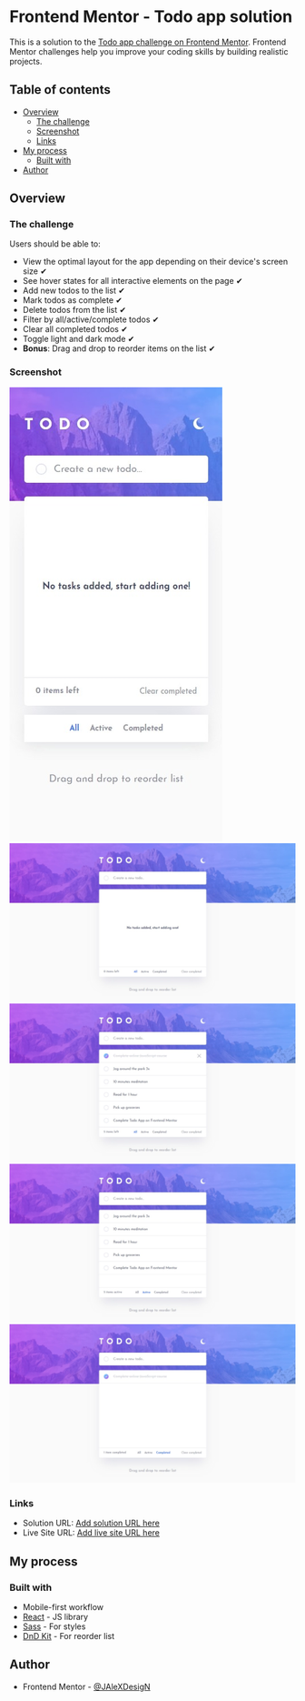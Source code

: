 # Frontend Mentor - Todo app solution

This is a solution to the [Todo app challenge on Frontend Mentor](https://www.frontendmentor.io/challenges/todo-app-Su1_KokOW). Frontend Mentor challenges help you improve your coding skills by building realistic projects.

## Table of contents

- [Overview](#overview)
  - [The challenge](#the-challenge)
  - [Screenshot](#screenshot)
  - [Links](#links)
- [My process](#my-process)
  - [Built with](#built-with)
- [Author](#author)

## Overview

### The challenge

Users should be able to:

- View the optimal layout for the app depending on their device's screen size ✔
- See hover states for all interactive elements on the page ✔
- Add new todos to the list ✔
- Mark todos as complete ✔
- Delete todos from the list ✔
- Filter by all/active/complete todos ✔
- Clear all completed todos ✔
- Toggle light and dark mode ✔
- **Bonus**: Drag and drop to reorder items on the list ✔

### Screenshot

![](./screenshots/mobile.jpeg)
![](./screenshots/desktop.jpeg)
![](./screenshots/with_items.jpeg)
![](./screenshots/filter_active.jpeg)
![](./screenshots/filter_completed.jpeg)

### Links

- Solution URL: [Add solution URL here](https://your-solution-url.com)
- Live Site URL: [Add live site URL here](https://your-live-site-url.com)

## My process

### Built with

- Mobile-first workflow
- [React](https://react.dev/) - JS library
- [Sass](https://sass-lang.com/) - For styles
- [DnD Kit](https://dndkit.com/) - For reorder list

## Author

- Frontend Mentor - [@JAleXDesigN](https://www.frontendmentor.io/profile/JAleXDesigN)

